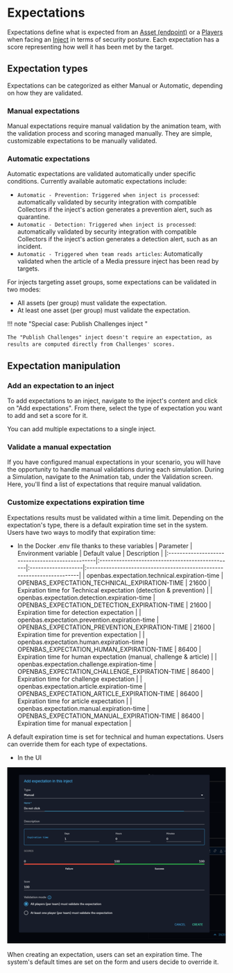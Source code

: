 # Expectations

Expectations define what is expected from an [Asset (endpoint)](assets.md) or a [Players](teams_and_players_and_organizations.md#players-section) when facing an [Inject](injects.md) in terms of security posture. Each expectation has a score representing how well it has been met by the target.


## Expectation types

Expectations can be categorized as either Manual or Automatic, depending on how they are validated.

### Manual expectations

Manual expectations require manual validation by the animation team, with the validation process and scoring managed manually. They are simple, customizable expectations to be manually validated.


### Automatic expectations

Automatic expectations are validated automatically under specific conditions. Currently available automatic expectations include:

- `Automatic - Prevention: Triggered when inject is processed`: automatically validated by security integration with compatible Collectors if the inject's action generates a prevention alert, such as quarantine.
- `Automatic - Detection: Triggered when inject is processed`: automatically validated by security integration with compatible Collectors if the inject's action generates a detection alert, such as an incident.
- `Automatic - Triggered when team reads articles`: Automatically validated when the article of a Media pressure inject has been read by targets.

For injects targeting asset groups, some expectations can be validated in two modes:

- All assets (per group) must validate the expectation.
- At least one asset (per group) must validate the expectation.

<!-- screenshot of an expectation form -->

!!! note "Special case: Publish Challenges inject "

    The "Publish Challenges" inject doesn't require an expectation, as results are computed directly from Challenges' scores.


## Expectation manipulation

### Add an expectation to an inject

To add expectations to an inject, navigate to the inject's content and click on "Add expectations". From there, select the type of expectation you want to add and set a score for it.

You can add multiple expectations to a single inject.

<!-- screenshot -->


### Validate a manual expectation

If you have configured manual expectations in your scenario, you will have the opportunity to handle manual validations during each simulation. During a Simulation, navigate to the Animation tab, under the Validation screen. Here, you'll find a list of expectations that require manual validation.

<!-- screenshot of the screen populated with manual validation to perform -->

### Customize expectations expiration time

Expectations results must be validated within a time limit. Depending on the expectation's type, there is a default expiration time set in the system. Users have two ways to modify that expiration time:

- In the Docker .env file thanks to these variables
| Parameter                                       | Environment variable                            | Default value      | Description                                                            |
|:------------------------------------------------|:------------------------------------------------|:-------------------|:-----------------------------------------------------------------------|
| openbas.expectation.technical.expiration-time   | OPENBAS_EXPECTATION_TECHNICAL_EXPIRATION-TIME   | 21600              | Expiration time for Technical expectation (detection & prevention)      |
| openbas.expectation.detection.expiration-time   | OPENBAS_EXPECTATION_DETECTION_EXPIRATION-TIME   | 21600              | Expiration time for detection expectation                               |
| openbas.expectation.prevention.expiration-time  | OPENBAS_EXPECTATION_PREVENTION_EXPIRATION-TIME  | 21600              | Expiration time for prevention expectation                              |
| openbas.expectation.human.expiration-time       | OPENBAS_EXPECTATION_HUMAN_EXPIRATION-TIME       | 86400              | Expiration time for human expectation (manual, challenge & article)     |
| openbas.expectation.challenge.expiration-time   | OPENBAS_EXPECTATION_CHALLENGE_EXPIRATION-TIME   | 86400              | Expiration time for challenge expectation                               |
| openbas.expectation.article.expiration-time     | OPENBAS_EXPECTATION_ARTICLE_EXPIRATION-TIME     | 86400              | Expiration time for article expectation                                 |
| openbas.expectation.manual.expiration-time      | OPENBAS_EXPECTATION_MANUAL_EXPIRATION-TIME      | 86400              | Expiration time for manual expectation                                  |

A default expiration time is set for technical and human expectations. Users can override them for each type of expectations.

- In the UI

![Customize expiration time in UI](assets/expectation_customize_expiration_time.png)

When creating an expectation, users can set an expiration time. The system's default times are set on the form and users decide to override it.